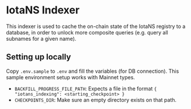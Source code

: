 # IotaNS Indexer

This indexer is used to cache the on-chain state of the IotaNS registry to a database,
in order to unlock more composite queries (e.g. query all subnames for a given name).

## Setting up locally

Copy `.env.sample` to `.env` and fill the variables (for DB connection). 
This sample environment setup works with Mainnet types.

- `BACKFILL_PROGRESS_FILE_PATH`: Expects a file in the format `{ "iotans_indexing": <starting_checkpoint> }`
- `CHECKPOINTS_DIR`: Make sure an empty directory exists on that path.

